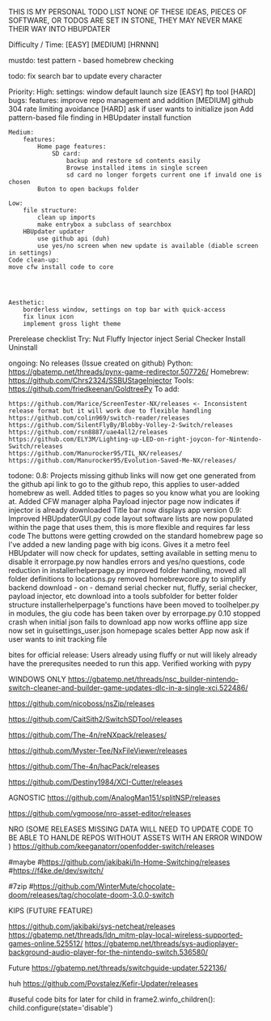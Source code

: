 THIS IS MY PERSONAL TODO LIST
NONE OF THESE IDEAS, PIECES OF SOFTWARE, OR TODOS ARE SET IN STONE, THEY MAY NEVER MAKE THEIR WAY INTO HBUPDATER

Difficulty / Time:
[EASY]
[MEDIUM]
[HRNNN]

mustdo:
test pattern - based homebrew checking

todo:
    fix search bar to update every character

Priority:
    High:
        settings:
            window default launch size [EASY] 
            ftp tool [HARD]
        bugs:
        features:
            improve repo management and addition [MEDIUM]
            github 304 rate limiting avoidance [HARD]
            ask if user wants to initialize json
        Add pattern-based file finding in HBUpdater install function

    Medium:
        features:
            Home page features:
                SD card:
                    backup and restore sd contents easily
                    Browse installed items in single screen
                    sd card no longer forgets current one if invald one is chosen
            Buton to open backups folder

    Low:
        file structure:
            clean up imports
            make entrybox a subclass of searchbox
        HBUpdater updater
            use github api (duh)
            use yes/no screen when new update is available (diable screen in settings)
    Code clean-up:
    move cfw install code to core




    Aesthetic:
        borderless window, settings on top bar with quick-access
        fix linux icon
        implement gross light theme

Prerelease checklist 
Try:
    Nut
    Fluffy
    Injector
    inject
    Serial Checker
    Install
    Uninstall



ongoing:
No releases (Issue created on github)
    Python:
        https://gbatemp.net/threads/pynx-game-redirector.507726/
    Homebrew:
        https://github.com/Chrs2324/SSBUStageInjector
    Tools:
        https://github.com/friedkeenan/GoldtreePy
To add:
    
    https://github.com/Marice/ScreenTester-NX/releases <- Inconsistent release format but it will work due to flexible handling
    https://github.com/colin969/switch-reader/releases
    https://github.com/SilentFlyBy/Blobby-Volley-2-Switch/releases
    https://github.com/rsn8887/uae4all2/releases
    https://github.com/ELY3M/Lighting-up-LED-on-right-joycon-for-Nintendo-Switch/releases
    https://github.com/Manurocker95/TIL_NX/releases/
    https://github.com/Manurocker95/Evolution-Saved-Me-NX/releases/

todone:
0.8:
    Projects missing github links will now get one generated from the github api link to go to the github repo, this applies to user-added homebrew as well. 
    Added titles to pages so you know what you are looking at.
    Added CFW manager alpha
    Payload injector page now indicates if injector is already downloaded
    Title bar now displays app version
0.9:
    Improved HBUpdaterGUI.py code layout
    software lists are now populated within the page that uses them, this is more flexible and requires far less code
    The buttons were getting crowded on the standard homebrew page so I've added a new landing page with big icons. Gives it a metro feel
    HBUpdater will now check for updates, setting available in setting menu to disable it
    errorpage.py now handles errors and yes/no questions, code reduction in installerhelperpage.py
    improved folder handling, moved all folder definitions to locations.py
    removed homebrewcore.py to simplify backend
    download - on - demand serial checker
    nut, fluffy, serial checker, payload injector, etc download into a tools subfolder for better folder structure 
    installerhelperpage's functions have been moved to toolhelper.py in modules, the giu code has been taken over by errorpage.py
0.10
    stopped crash when initial json fails to download
    app now works offline
    app size now set in guisettings_user.json
    homepage scales better
    App now ask if user wants to init tracking file






bites for official release:
Users already using fluffy or nut will likely already have the prerequsites needed to run this app.
Verified working with pypy


WINDOWS ONLY
https://gbatemp.net/threads/nsc_builder-nintendo-switch-cleaner-and-builder-game-updates-dlc-in-a-single-xci.522486/ 

https://github.com/nicoboss/nsZip/releases

https://github.com/CaitSith2/SwitchSDTool/releases

https://github.com/The-4n/reNXpack/releases/

https://github.com/Myster-Tee/NxFileViewer/releases

https://github.com/The-4n/hacPack/releases

https://github.com/Destiny1984/XCI-Cutter/releases

AGNOSTIC
https://github.com/AnalogMan151/splitNSP/releases

https://github.com/vgmoose/nro-asset-editor/releases




NRO (SOME RELEASES MISSING DATA WILL NEED TO UPDATE CODE TO BE ABLE TO HANLDE REPOS WITHOUT ASSETS WITH AN ERROR WINDOW )
https://github.com/keeganatorr/openfodder-switch/releases

#maybe
#https://github.com/jakibaki/In-Home-Switching/releases
#https://f4ke.de/dev/switch/

#7zip
#https://github.com/WinterMute/chocolate-doom/releases/tag/chocolate-doom-3.0.0-switch

KIPS (FUTURE FEATURE)

https://github.com/jakibaki/sys-netcheat/releases
https://gbatemp.net/threads/ldn_mitm-play-local-wireless-supported-games-online.525512/
https://gbatemp.net/threads/sys-audioplayer-background-audio-player-for-the-nintendo-switch.536580/

Future
https://gbatemp.net/threads/switchguide-updater.522136/

huh
https://github.com/Povstalez/Kefir-Updater/releases





#useful code bits for later
for child in frame2.winfo_children():
    child.configure(state='disable')